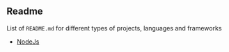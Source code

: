 ## Readme

List of `README.md` for different types of projects, languages and frameworks

- [NodeJs](nodejs/node.md)
